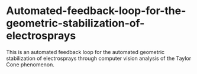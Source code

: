 # Automated-feedback-loop-for-the-geometric-stabilization-of-electrosprays
This is an automated feedback loop for the automated geometric stabilization of electrosprays through computer vision analysis of the Taylor Cone phenomenon.
